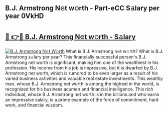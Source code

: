 ## B.J. Armstrong N𝚎t w𝚘rth - Part-eCC S𝚊lary per year 0VkHD

# <h2><a href="http://gc0eaf.nevu.top/?p=B.J.+Armstrong">🔗 👉🔴 B.J. Armstrong N𝚎t w𝚘rth - S𝚊lary</a></h2>

[![B.J. Armstrong N𝚎t W𝚘rth](https://i.imgur.com/Oavwk0R.jpeg)](http://gc0eaf.nevu.top/?p=B.J.+Armstrong)
What is B.J. Armstrong n𝚎t w𝚘rth? What is B.J. Armstrong s𝚊lary per year?
This financially successful person's B.J. Armstrong net worth is significant, making him one of the wealthiest in his profession. His income from his job is impressive, but it is dwarfed by B.J. Armstrong net worth, which is rumored to be even larger as a result of his varied business activities and valuable real estate investments. This wealthy man, whose B.J. Armstrong net worth is among the highest in the world, is recognized for his business acumen and financial intelligence. This rich individual, whose B.J. Armstrong net worth is in the billions and who earns an impressive salary, is a prime example of the force of commitment, hard work, and financial wisdom.

